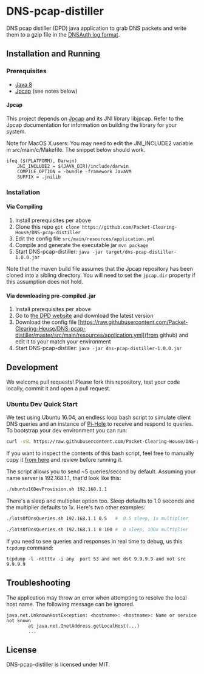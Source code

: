 # DNS-pcap-distiller

DNS pcap distiller (DPD) java application to grab DNS packets and write them to a gzip file in the [DNSAuth log format](https://github.com/Packet-Clearing-House/DNSAuth#logs). 

## Installation and Running

### Prerequisites

* [Java 8](https://openjdk.java.net/install/)
* [Jpcap](https://github.com/mgodave/Jpcap) (see notes below)


#### Jpcap
This project depends on [Jpcap](https://github.com/mgodave/Jpcap) and its JNI library libjpcap. Refer to the Jpcap documentation for information on building the library for your system.

Note for MacOS X users: You may need to edit the JNI_INCLUDE2 variable in src/main/c/Makefile. The snippet below should work.
```
ifeq ($(PLATFORM), Darwin)
    JNI_INCLUDE2 = $(JAVA_DIR)/include/darwin 
    COMPILE_OPTION = -bundle -framework JavaVM
    SUFFIX = .jnilib
```

### Installation 

#### Via Compiling

1. Install prerequisites per above
1. Clone this repo ``git clone https://github.com/Packet-Clearing-House/DNS-pcap-distiller``
1. Edit the config file ``src/main/resources/application.yml``
1. Compile and generate the executable jar ``mvn package``
1. Start DNS-pcap-distiller: ``java -jar target/dns-pcap-distiller-1.0.0.jar``

Note that the maven build file assumes that the Jpcap repository has been cloned into a sibling directory. You will need to set the ``jpcap.dir`` property if this assumption does not hold.

#### Via downloading pre-compiled .jar

1. Install prerequisites per above
1. Go to [the DPD website](https://pch.net/dpd) and download the latest version
1. Download the config file [https://raw.githubusercontent.com/Packet-Clearing-House/DNS-pcap-distiller/master/src/main/resources/application.yml](from github) and edit it to your match your environment
1. Start DNS-pcap-distiller: ``java -jar dns-pcap-distiller-1.0.0.jar``


## Development

We welcome pull requests! Please fork this repository, test your code locally, commit it and open a pull request.

### Ubuntu Dev Quick Start

We test using Ubuntu 16.04, an endless loop bash script to simulate client DNS queries and an instance of [Pi-Hole](https://pi-hole.net/) to receive and respond to queries. To bootstrap your dev environment you can run:

```bash
curl -sSL https://raw.githubusercontent.com/Packet-Clearing-House/DNS-pcap-distiller/master/dev/ubuntu16DevProvision.sh | bash
```

If you want to inspect the contents of this bash script, feel free to manually copy it [from here](https://github.com/Packet-Clearing-House/DNS-pcap-distiller/blob/master/dev/ubuntu16DevProvision.sh) and review before running it.

The script allows you to send ~5 queries/second by default. Assuming your name server is 192.168.1.1, that'd look like this:

```bash
./ubuntu16DevProvision.sh 192.168.1.1
```

There's a sleep and multiplier option too.  Sleep defaults to 1.0 seconds and the multiplier defaults to 1x. Here's two other examples:

```bash
./lotsOfDnsQueries.sh 192.168.1.1 0.5   #  0.5 sleep, 1x multiplier 

./lotsOfDnsQueries.sh 192.168.1.1 0 100 #  0 sleep, 100x multiplier
```

If you need to see queries and responses in real time to debug, us this ``tcpdump`` command:

```
tcpdump -l -nttttv -i any  port 53 and not dst 9.9.9.9 and not src 9.9.9.9
```

## Troubleshooting
The application may throw an error when attempting to resolve the local host name. The following message can be ignored.
```
java.net.UnknownHostException: <hostname>: <hostname>: Name or service not known
        at java.net.InetAddress.getLocalHost(...)
        ...
```

## License
DNS-pcap-distiller is licensed under MIT.
